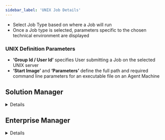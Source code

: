 ```yaml
---
sidebar_label: 'UNIX Job Details'
---
```


* Select Job Type based on where a Job will run
* Once a Job type is selected, parameters specific to the chosen technical environment are displayed



### UNIX Definition Parameters

* **‘Group Id / User Id’** specifies User submitting a Job on the selected UNIX server
* **‘Start Image’** and **‘Parameters’** define the full path and required command line parameters for an executable file on an Agent Machine


## Solution Manager

<details>

### UNIX Job Details

||
|---|
|![](../static/imgbasic/sm-unix-daily-job-definition.png)|

### UNIX Job Summary Bar

||
|---|
|![](../static/imgbasic/sm-unix-job-summary.png)|

</details>

## Enterprise Manager

<details>

||
|---|
|![Picture211](../static/imgbasic/211.png)|

### UNIX Job Properties

||
|---|
|![Picture212](../static/imgbasic/212.png)|

### UNIX Definition Parameters

||
|---|
|![Picture213](../static/imgbasic/213.png)|

</details>